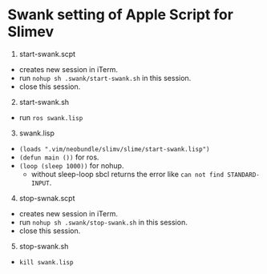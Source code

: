 Swank setting of Apple Script for Slimev
===

1. start-swank.scpt
  * creates new session in iTerm.
  * run `nohup sh .swank/start-swank.sh` in this session.
  * close this session.
2. start-swank.sh
  * run `ros swank.lisp`
3. swank.lisp
  * `(loads ".vim/neobundle/slimv/slime/start-swank.lisp")`
  * `(defun main ())` for ros.
  * `(loop (sleep 1000))` for nohup.
    * without sleep-loop sbcl returns the error like `can not find STANDARD-INPUT`.
4. stop-swnak.scpt
  * creates new session in iTerm.
  * run `nohup sh .swank/stop-swank.sh` in this session.
  * close this session.
5. stop-swank.sh
  * `kill swank.lisp`
